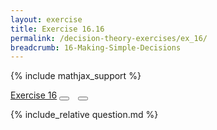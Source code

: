 ```yaml
---
layout: exercise
title: Exercise 16.16
permalink: /decision-theory-exercises/ex_16/
breadcrumb: 16-Making-Simple-Decisions
---
```


{% include mathjax_support %}

<div class="card">
<div class="card-header p-2">
<a href='#' class="p-2">Exercise 16</a>
<button type="button" class="btn btn-dark float-right" title="Solve this Exercise" onclick="solve('ex16.16');" href="#"><i id="ex16.16" class="fas fa-pen" style="color:white"></i></button>
<a class="edit_question" href="#"><button type="button" class="btn btn-dark float-right" title="Edit this Question"  style="margin-left:10px; margin-right:10px;" onclick="edit('ex16.16');" href="#"><i id="ex16.16" class="far fa-edit" style="color:white"></i></button></a>
</div>
<div class="card-body">
<p class="card-text">{% include_relative question.md %}</p>
</div>
</div>
<br>
